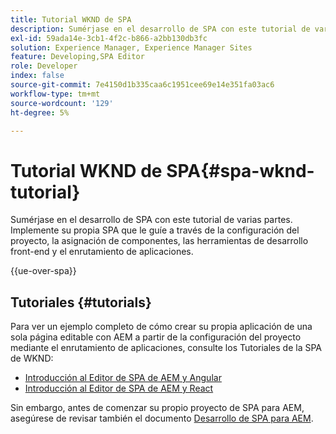 ```yaml
---
title: Tutorial WKND de SPA
description: Sumérjase en el desarrollo de SPA con este tutorial de varias partes. Implemente su propia SPA que le guíe a través de la configuración del proyecto, la asignación de componentes, las herramientas de desarrollo front-end y el enrutamiento de aplicaciones.
exl-id: 59ada14e-3cb1-4f2c-b866-a2bb130db3fc
solution: Experience Manager, Experience Manager Sites
feature: Developing,SPA Editor
role: Developer
index: false
source-git-commit: 7e4150d1b335caa6c1951cee69e14e351fa03ac6
workflow-type: tm+mt
source-wordcount: '129'
ht-degree: 5%

---
```



# Tutorial WKND de SPA{#spa-wknd-tutorial}

Sumérjase en el desarrollo de SPA con este tutorial de varias partes. Implemente su propia SPA que le guíe a través de la configuración del proyecto, la asignación de componentes, las herramientas de desarrollo front-end y el enrutamiento de aplicaciones.

{{ue-over-spa}}

## Tutoriales {#tutorials}

Para ver un ejemplo completo de cómo crear su propia aplicación de una sola página editable con AEM a partir de la configuración del proyecto mediante el enrutamiento de aplicaciones, consulte los Tutoriales de la SPA de WKND:

* [Introducción al Editor de SPA de AEM y Angular](https://experienceleague.adobe.com/es/docs/experience-manager-learn/getting-started-with-aem-headless/spa-editor/angular/overview)
* [Introducción al Editor de SPA de AEM y React](https://experienceleague.adobe.com/es/docs/experience-manager-learn/getting-started-with-aem-headless/spa-editor/how-to/react-core-components-v2)

Sin embargo, antes de comenzar su propio proyecto de SPA para AEM, asegúrese de revisar también el documento [Desarrollo de SPA para AEM](/help/sites-developing/spa-architecture.md).
